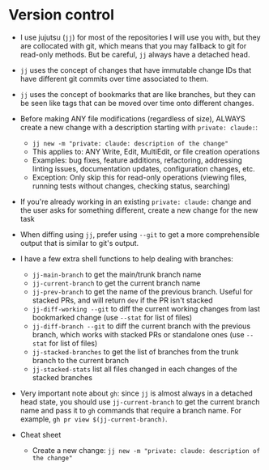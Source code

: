 
# Version control

* I use jujutsu (`jj`) for most of the repositories I will use you with, but they are collocated
  with git, which means that you may fallback to git for read-only methods. But be careful, `jj`
  always have a detached head.

* `jj` uses the concept of changes that have immutable change IDs that have different git commits
  over time associated to them.

* `jj` uses the concept of bookmarks that are like branches, but they can be seen like tags that can
  be moved over time onto different changes.

* Before making ANY file modifications (regardless of size), ALWAYS create a new change with a description starting with `private: claude:`:
  * `jj new -m "private: claude: description of the change"`
  * This applies to: ANY Write, Edit, MultiEdit, or file creation operations
  * Examples: bug fixes, feature additions, refactoring, addressing linting issues, documentation updates, configuration changes, etc.
  * Exception: Only skip this for read-only operations (viewing files, running tests without changes, checking status, searching)

* If you're already working in an existing `private: claude:` change and the user asks for something different, create a new change for the new task

* When diffing using `jj`, prefer using `--git` to get a more comprehensible output that is similar
  to git's output.

* I have a few extra shell functions to help dealing with branches:
  * `jj-main-branch` to get the main/trunk branch name
  * `jj-current-branch` to get the current branch name
  * `jj-prev-branch` to get the name of the previous branch. Useful for stacked PRs, and will return
    `dev` if the PR isn't stacked
  * `jj-diff-working --git` to diff the current working changes from last bookmarked
    change (use `--stat` for list of files)
  * `jj-diff-branch --git` to diff the current branch with the previous branch, which
    works with stacked PRs or standalone ones (use `--stat` for list of files)
  * `jj-stacked-branches` to get the list of branches from the trunk branch to the current branch
  * `jj-stacked-stats` list all files changed in each changes of the stacked branches

* Very important note about `gh`: since `jj` is almost always in a detached head state, you should
  use `jj-current-branch` to get the current branch name and pass it to `gh` commands that require a
  branch name. For example, `gh pr view $(jj-current-branch)`.

* Cheat sheet
  * Create a new change: `jj new -m "private: claude: description of the change"`
